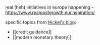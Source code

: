 real (heh) initiatives in europe happening - https://www.realpostgrowth.eu/inspiration/

specific topics from [Hickel's blog](https://www.jasonhickel.org/blog):
- [[credit guidance]]
- [[modern monetary theory]]
